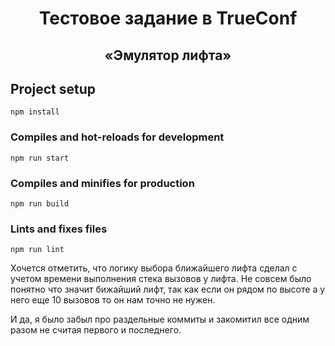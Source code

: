 <h1 align="center">Тестовое задание в TrueConf</h1>
<h2 align="center">«Эмулятор лифта»</h2>

## Project setup

```
npm install
```

### Compiles and hot-reloads for development

```
npm run start
```

### Compiles and minifies for production

```
npm run build
```

### Lints and fixes files

```
npm run lint
```

Хочется отметить, что логику выбора ближайшего лифта сделал с учетом времени выполнения стека вызовов у лифта. Не совсем было понятно что значит бижайший лифт, так как если он рядом по высоте а у него еще 10 вызовов то он нам точно не нужен.

И да, я было забыл про раздельные коммиты и закомитил все одним разом не считая первого и последнего.
